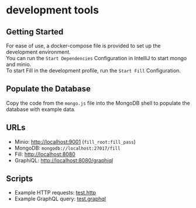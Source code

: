 # development tools

## Getting Started
For ease of use, a docker-compose file is provided to set up the development environment.  
You can run the `Start Dependencies` Configuration in IntelliJ to start mongo and minio.  
To start Fill in the development profile, run the `Start Fill` Configuration.

## Populate the Database

Copy the code from the `mongo.js` file into the MongoDB shell to populate the database with example data.

## URLs
* Minio: [http://localhost:9001](http://localhost:9001) (`fill_root:fill_pass`)
* MongoDB: `mongodb://localhost:27017/fill`
* Fill: [http://localhost:8080](http://localhost:8080)
* GraphiQL: [http://localhost:8080/graphiql](http://localhost:8080/graphiql)

## Scripts

* Example HTTP requests: [test.http](test.http)
* Example GraphQL query: [test.graphql](test.graphql)
